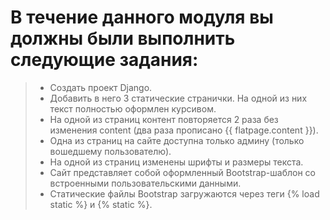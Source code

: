 # В течение данного модуля вы должны были выполнить следующие задания:

> - Создать проект Django.
> - Добавить в него 3 статические странички. На одной из них текст полностью оформлен курсивом.
> - На одной из страниц контент повторяется 2 раза без изменения content (два раза прописано {{ flatpage.content }}).
> - Одна из страниц на сайте доступна только админу (только вошедшему пользователю).
> - На одной из страниц изменены шрифты и размеры текста.
> - Сайт представляет собой оформленный Bootstrap-шаблон со встроенными пользовательскими данными.
> - Статические файлы Bootstrap загружаются через теги {% load static %} и {% static %}.
